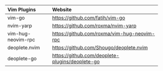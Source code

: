 | Vim Plugins        | Website                                         |
|:-------------------|:------------------------------------------------|
| vim-go             | https://github.com/fatih/vim-go                 |
| nvim-yarp          | https://github.com/roxma/nvim-yarp              |
| vim-hug-neovim-rpc | https://github.com/roxma/vim-hug-neovim-rpc     |
| deoplete.nvim      | https://github.com/Shougo/deoplete.nvim         |
| deoplete-go        | https://github.com/deoplete-plugins/deoplete-go |
